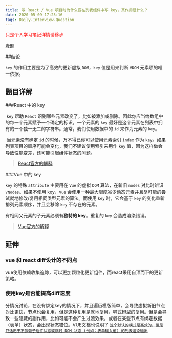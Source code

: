 ```yaml
---
title: 写 React / Vue 项目时为什么要在列表组件中写 key，其作用是什么？
date: 2020-05-09 17:25:16
tags: Daily-Interview-Question
---
```


<p style="color:red">只是个人学习笔记详情请移步</p>

<a href="https://muyiy.cn/question/frame/1.html">壹题</a>



##结论

`key` 的作用主要是为了高效的更新虚拟 `DOM`，`key` 值是用来判断 `VDOM` 元素项的唯一依据。

## 题目详解

###React 中的 key

​	`key` 帮助 `React` 识别哪些元素改变了，比如被添加或删除。因此你应当给数组中的每一个元素赋予一个确定的标识。一个元素的 `key` 最好是这个元素在列表中拥有的一个独一无二的字符串。通常，我们使用数据中的 `id` 来作为元素的 `key`。

​	当元素没有确定 `id` 的时候，万不得已你可以使用元素索引 `index` 作为 `key`。如果列表项目的顺序可能会变化，我们不建议使用索引来用作 `key` 值，因为这样做会导致性能变差，还可能引起组件状态的问题。

> <a href = "https://zh-hans.reactjs.org/docs/lists-and-keys.html#keys" >React官方的解释</a>

###Vue 中的 key

`key` 的特殊 `attribute` 主要用在 `Vue` 的虚拟 `DOM` 算法，在新旧 `nodes` 对比时辨识 `VNodes`。如果不使用 key，`Vue` 会使用一种最大限度减少动态元素并且尽可能的尝试就地修改/复用相同类型元素的算法。而使用 `key` 时，它会基于 `key` 的变化重新排列元素顺序，并且会移除 `key` 不存在的元素。

有相同父元素的子元素必须有**独特的 key**。重复的 `key` 会造成渲染错误。

> <a href = "https://cn.vuejs.org/v2/api/#key" >Vue官方的解释</a>

## 延伸

### vue 和 react diff设计的不同点

vue使用依赖收集追踪，可以更加颗粒化更新组件，而react采用自顶而下的更新策略。

### 使用key是否能提高diff速度

分情况讨论，在没有绑定key的情况下，并且遍历模版简单，会导致虚拟新旧节点对比更快，节点也会复用，但是这种复用是就地复用，鸭式辩型的复用。但是会导致一些隐藏的副作用，比如可能不会产生过渡效果，或者在某些节点有绑定数据（表单）状态，会出现状态错位。VUE文档也说明了 [`这个默认的模式是高效的，但是只适用于不依赖子组件状态或临时 DOM 状态 (例如：表单输入值) 的列表渲染输出`](https://cn.vuejs.org/v2/guide/list.html#key)